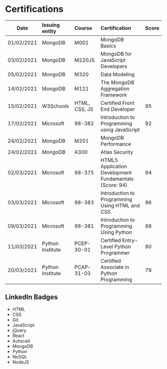 # Certifications

| Date       | Issuing entity   | Course        | Certification                                          | Score |
| ---------- | :--------------- | :------------ | :----------------------------------------------------- | :---- |
| 01/02/2021 | MongoDB          | M001          | MongoDB Basics                                         |       |
| 03/02/2021 | MongoDB          | M220JS        | MongoDB for JavaScript Developers                      |       |
| 05/02/2021 | MongoDB          | M320          | Data Modeling                                          |       |
| 14/02/2021 | MongoDB          | M121          | The MongoDB Aggregation Framework                      |       |
| 15/02/2021 | W3Schools        | HTML, CSS, JS | Certified Front End Developer                          | 95    |
| 17/02/2021 | Microsoft        | 98-382        | Introduction to Programming using JavaScript           | 92    |
| 24/02/2021 | MongoDB          | M201          | MongoDB Performance                                    |       |
| 24/02/2021 | MongoDB          | A300          | Atlas Security                                         |       |
| 02/03/2021 | Microsoft        | 98-375        | HTML5 Application Development Fundamentals (Score: 94) | 94    |
| 03/03/2021 | Microsoft        | 98-383        | Introduction to Programming Using HTML and CSS         | 86    |
| 09/03/2021 | Microsoft        | 98-381        | Introduction to Programming Using Python               | 88    |
| 11/03/2021 | Python Institute | PCEP-30-01    | Certified Entry-Level Python Programmer                | 80    |
| 20/03/2021 | Python Institute | PCAP-31-03    | Certified Associate in Python Programming              | 79    |

## LinkedIn Badges

- HTML
- CSS
- Git
- JavaScript
- jQuery
- React
- Autocad
- MongoDB
- Python
- NoSQL
- NodeJS
